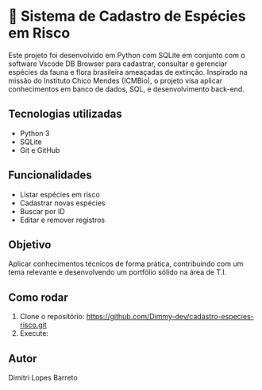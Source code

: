 # 🌱 Sistema de Cadastro de Espécies em Risco

Este projeto foi desenvolvido em Python com SQLite em conjunto com o software Vscode DB Browser para cadastrar, consultar e gerenciar espécies da fauna e flora brasileira ameaçadas de extinção. Inspirado na missão do Instituto Chico Mendes (ICMBio), o projeto visa aplicar conhecimentos em banco de dados, SQL, e desenvolvimento back-end.

## Tecnologias utilizadas
- Python 3
- SQLite
- Git e GitHub

## Funcionalidades
- Listar espécies em risco
- Cadastrar novas espécies
- Buscar por ID
- Editar e remover registros

## Objetivo
Aplicar conhecimentos técnicos de forma prática, contribuindo com um tema relevante e desenvolvendo um portfólio sólido na área de T.I.

## Como rodar
1. Clone o repositório: https://github.com/Dimmy-dev/cadastro-especies-risco.git
2. Execute:

## Autor
Dimitri Lopes Barreto